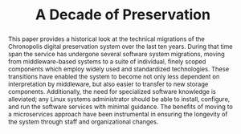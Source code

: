 ---
abstract: This paper provides a historical look at the technical migrations of the
  Chronopolis digital preservation system over the last ten years. During that time
  span the service has undergone several software system migrations, moving from middleware-based
  systems to a suite of individual, finely scoped components which employ widely used
  and standardized technologies. These transitions have enabled the system to become
  not only less dependent on interpretation by middleware, but also easier to transfer
  to new storage components. Additionally, the need for specialized software knowledge
  is alleviated; any Linux systems administrator should be able to install, configure,
  and run the software services with minimal guidance. The benefits of moving to a
  microservices approach have been instrumental in ensuring the longevity of the system
  through staff and organizational changes.
creators:
- Sibyl Schaefer
- Mike Ritter
- David Minor
- Mike Smorul
date: null
document_url: https://services.phaidra.univie.ac.at/api/object/o:502845/download
grand_parent: iPRES
institutions: []
keywords: []
landing_page_url: https://phaidra.univie.ac.at/o:502845
language: eng
layout: publication
license: CC BY-NC-SA 3.0 AT
notes_url: null
parent: iPRES 2016
publication_type: paper
size: 152615
slides_url: null
source_name: iPRES
stream_url: null
title: A Decade of Preservation
year: 2016
---